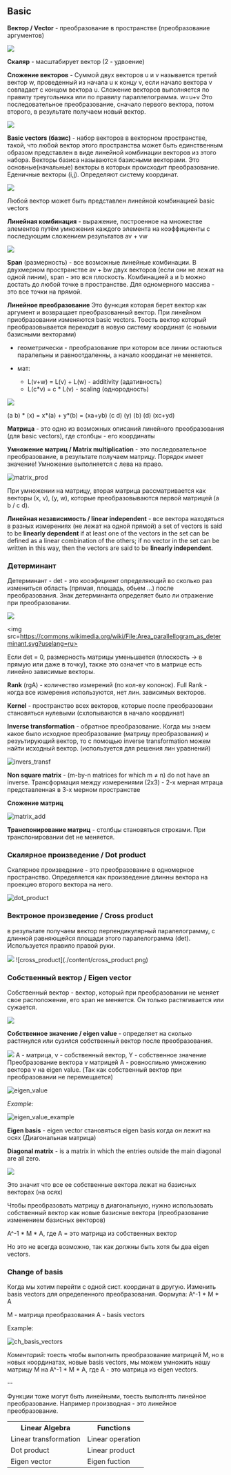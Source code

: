 ## Basic

**Вектор / Vector** - преобразование в пространстве (преобразование аргументов)

<img src=https://wikimedia.org/api/rest_v1/media/math/render/svg/70a031c92741d94ef93fa6613a3f993940c41943>

**Скаляр** - масштабирует вектор (2 - удвоение)

**Сложение векторов** - Суммой двух векторов u и v называется третий вектор w, проведенный из начала u к концу v, если начало вектора v совпадает с концом вектора u. Сложение векторов выполняется по правилу треугольника или по правилу параллелограмма. w=u+v
Это последовательное преобразование, сначало первого вектора, потом второго, в результате получаем новый вектор.

<img src=http://www.math24.ru/images/vector-addition2.jpg>

**Basic vectors (базис)** - набор векторов в векторном пространстве, такой, что любой вектор этого пространства может быть единственным образом представлен в виде линейной комбинации векторов из этого набора. Векторы базиса называются базисными векторами. 
Это основные(начальные) векторы в которых происходит преобразование. Еденичные векторы (i,j). Определяют систему координат.

<img src=https://upload.wikimedia.org/wikipedia/commons/thumb/f/f4/3d_two_bases_same_vector.svg/195px-3d_two_bases_same_vector.svg.png>

Любой вектор может быть представлен линейной комбинацией basic vectors

**Линейная комбинация** - выражение, построенное на множестве элементов путём умножения каждого элемента на коэффициенты с последующим сложением результатов
av + vw

<img src=https://function-x.ru/image/vect_sum.jpg>

**Span** (размерность) - все возможные линейные комбинации.
В двухмерном пространстве av + bw двух векторов (если они не лежат на одной линии), span - это вся плоскость. Комбинацией a и b можно достать до любой точке в пространстве. Для одномерного массива - это все точки на прямой.

**Линейное преобразование**
Это функция которая берет вектор как аргумент и возвращает преобразованный вектор. При линейном приобразовании изменяются basic vectors. Тоесть вектор который преобразовывается переходит в новую систему координат (с новыми базисными векторами)

- геометрически - преобразование при котором все линии остаються паралельны и равноотдаленны, а начало координат не меняется.

- мат:
	- L(v+w) = L(v) + L(w) - additivity (адативность)
	- L(c*v) = c * L(v) - scaling (однородность)
	
<img src=http://ru.solverbook.com/wp-content/ql-cache/quicklatex.com-eb7e8c525c1007d9bf4111bc3699f761_l3.svg>

(a b) * (x) = x*(a) + y*(b) = (xa+yb)
(c d)   (y)     (b)     (d)   (xc+yd) 

**Матрица** - это одно из возможных описаний линейного преобразования (для basic vectors), где столбцы - его координаты

**Умножение матриц / Matrix multiplication** - это последовательное преобразование, в результате получаем матрицу. Порядок имеет значение! Умножение выполняется с лева на право.

![matrix_prod](./content/matrix_prod.png)

При умножении на матрицу, вторая матрица рассматривается как векторы (x, v), (y, w), которые преобразовываются первой матрицей (a b / c d).

**Линейная независимость / linear independent** - все вектора находяться в разных измерениях (не лежат на одной прямой)
a set of vectors is said to be **linearly dependent** if at least one of the vectors in the set can be defined as a linear combination of the others; if no vector in the set can be written in this way, then the vectors are said to be **linearly independent**.

### Детерминант

Детерминант - det - это кооэфициент определяющий во сколько раз измениться область (прямая, площадь, обьем ...) после преобразования. Знак детерминанта определяет было ли отражение при преобразовании.

<img src=https://wikimedia.org/api/rest_v1/media/math/render/svg/5b2e40d390e1d26039aabee44c7d1d86c8755232>

<img src=https://commons.wikimedia.org/wiki/File:Area_parallellogram_as_determinant.svg?uselang=ru>

Если det = 0, размерность матрицы уменьшается (плоскость -> в прямую или даже в точку), также это означет что в матрице есть линейно зависимые векторы.

**Rank** (rgA) - количество измерений  (по кол-ву колонок). Full Rank - когда все измерения используются, нет лин. зависимых векторов.

**Kernel** - пространство всех векторов, которые после преобразовани становяться нулевыми (схлопываются в начало координат)

**Inverse transformation** - обратное преобразование. Когда мы знаем какое было исходное преобразование (матрицу преобразования) и резуьтирующий вектор, то с помощью inverse transformation можем найти исходный вектор. (используется для решения лин уравнений)

![invers_transf](./content/inverse_transf.png)

**Non square matrix** - (m-by-n matrices for which m ≠ n) do not have an inverse. Трансформация между измерениями (2x3) - 2-х мерная мтраца представленная в 3-х мерном пространстве

**Сложение матриц**

![matrix_add](./content/matrix_add.png)

**Транспонирование матриц** - столбцы становяться строками. При транспонировании det не меняется.

### Скалярное произведение / Dot product

Скалярное произведение - это преобразование в одномерное пространство. Определяется как произведение длинны вектора на проекцию второго вектора на него.

![dot_product](./content/dot_product.png)

### Вектроное произведение /  Cross product
в результате получаем вектор перпендикулярный паралелограмму, с длинной равняющейся площади этого паралелограмма (det). Используется правило правой руки.

<img src=https://upload.wikimedia.org/wikipedia/commons/thumb/d/d2/Right_hand_rule_cross_product.svg/220px-Right_hand_rule_cross_product.svg.png>
![cross_product](./content/cross_product.png)

### Собственный вектор / Eigen vector 

Собственный вектор - вектор, который при преобразовании не меняет свое расположение, его span не меняется. Он только растягивается или сужается.

<img src=https://upload.wikimedia.org/wikipedia/commons/thumb/5/58/Eigenvalue_equation.svg/250px-Eigenvalue_equation.svg.png>

**Собственное значение / eigen value** - определяет на сколько растянулся или сузился собственный вектор после преобразования.

<img src=https://wikimedia.org/api/rest_v1/media/math/render/svg/a6a81419426d308a21f35ebeb5d686afbcc5a62c>
A - матрица, v - собственный вектор, Y - собственное значение
Преобразование вектора v матрицей А - ровнослиьно умножению вектора v на eigen value. (Так как собственный вектор при преобразовании не перемещается)


![eigen_value](./content/eigen_value.png)

*Example:*

![eigen_value_example](./content/eigen_value_example.png)


**Eigen basis** - eigen vector становяться eigen basis когда он лежит на осях (Диагональная матрица)

**Diagonal matrix** - is a matrix in which the entries outside the main diagonal are all zero.

<img src=https://wikimedia.org/api/rest_v1/media/math/render/svg/904022c91f61c1cf3f78376a36e1b1d4b05c1f5d>

Это значит что все ее собственные вектора лежат на базисных векторах (на осях)

Чтобы преобразовать матрицу в диагональную, нужно использовать собственный вектор как новые базисные вектора (преобразование изменением базисных векторов)

A^-1 * M * A, где А = это матрица из собственных вектор

 Но это не всегда возможно, так как должны быть хотя бы два eigen vectors.

### Change of basis

Когда мы хотим перейти с одной сист. координат в другую. Изменить basis vectors для определенного преобразования.
 Формула:
A^-1 * M * A

М - матрица преобразования
А - basis vectors

Example:

![ch_basis_vectors](./content/ch_basis_vectors.png)

*Коментарий:* тоесть чтобы выполнить преобразование матрицей М, но в новых координатах, новые basis vectors, мы можем умножить нашу матрицу М на A^-1 * M * A, где А - это матрица из eigen vectors.

--

Функции тоже могут быть линейными, тоесть выполнять линейное преобразование. Например производная - это линейное преобразование.

 <table style="width:100%">
  <tr>
    <th>Linear Algebra</th>
    <th>Functions</th>
  </tr>
  <tr>
    <td>Linear transformation</td>
    <td>Linear operation</td>
  </tr>
  <tr>
    <td>Dot product</td>
    <td>Linear product</td>
  </tr>
  <tr>
    <td>Eigen vector</td>
    <td>Eigen fuction</td>
  </tr>
</table> 